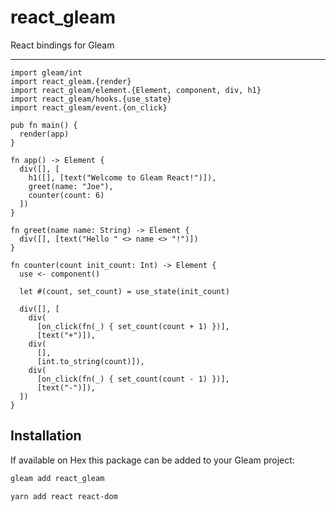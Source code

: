 # react_gleam

React bindings for Gleam

---

```gleam
import gleam/int
import react_gleam.{render}
import react_gleam/element.{Element, component, div, h1}
import react_gleam/hooks.{use_state}
import react_gleam/event.{on_click}

pub fn main() {
  render(app)
}

fn app() -> Element {
  div([], [
    h1([], [text("Welcome to Gleam React!")]),
    greet(name: "Joe"),
    counter(count: 6)
  ])
}

fn greet(name name: String) -> Element {
  div([], [text("Hello " <> name <> "!")])
}

fn counter(count init_count: Int) -> Element {
  use <- component()

  let #(count, set_count) = use_state(init_count)

  div([], [
    div(
      [on_click(fn(_) { set_count(count + 1) })], 
      [text("+")]),
    div(
      [], 
      [int.to_string(count)]),
    div(
      [on_click(fn(_) { set_count(count - 1) })], 
      [text("-")]),
  ])
}
```

## Installation

If available on Hex this package can be added to your Gleam project:

```sh
gleam add react_gleam

yarn add react react-dom
```

